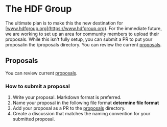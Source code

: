 # The HDF Group
The ultimate plan is to make this the new destination for [www.hdfgroup.org](https://www.hdfgroup.org). For the immediate future, we are working to set up an area for community members to upload their proposals. While this isn't fully setup, you can submit a PR to put your proposalin the /proposals directory. You can review the current [proposals](/proposals/). 

## Proposals
You can review current [proposals](/proposals/). 

### How to submit a proposal
1. Write your proposal. Markdown format is preferred.
2. Name your proposal in the following file format **determine file format**
3. Add your proposal as a PR to the [proposals](/proposals/) directory. 
4. Create a discussion that matches the naming convention for your submitted proposal. 

